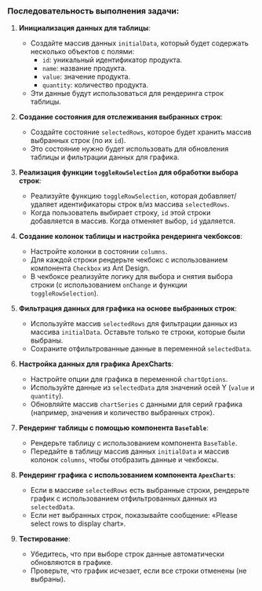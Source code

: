 ### Последовательность выполнения задачи:

1. **Инициализация данных для таблицы**:

   - Создайте массив данных `initialData`, который будет содержать несколько объектов с полями:
     - `id`: уникальный идентификатор продукта.
     - `name`: название продукта.
     - `value`: значение продукта.
     - `quantity`: количество продукта.
   - Эти данные будут использоваться для рендеринга строк таблицы.

2. **Создание состояния для отслеживания выбранных строк**:

   - Создайте состояние `selectedRows`, которое будет хранить массив выбранных строк (по их `id`).
   - Это состояние нужно будет использовать для обновления таблицы и фильтрации данных для графика.

3. **Реализация функции `toggleRowSelection` для обработки выбора строк**:

   - Реализуйте функцию `toggleRowSelection`, которая добавляет/удаляет идентификаторы строк в/из массива `selectedRows`.
   - Когда пользователь выбирает строку, `id` этой строки добавляется в массив. Когда отменяет выбор, `id` удаляется.

4. **Создание колонок таблицы и настройка рендеринга чекбоксов**:

   - Настройте колонки в состоянии `columns`.
   - Для каждой строки рендерьте чекбокс с использованием компонента `Checkbox` из Ant Design.
   - В чекбоксе реализуйте логику для выбора и снятия выбора строки (с использованием `onChange` и функции `toggleRowSelection`).

5. **Фильтрация данных для графика на основе выбранных строк**:

   - Используйте массив `selectedRows` для фильтрации данных из массива `initialData`. Оставьте только те строки, которые были выбраны.
   - Сохраните отфильтрованные данные в переменной `selectedData`.

6. **Настройка данных для графика ApexCharts**:

   - Настройте опции для графика в переменной `chartOptions`.
   - Используйте данные из `selectedData` для значений осей Y (`value` и `quantity`).
   - Обновляйте массив `chartSeries` с данными для серий графика (например, значения и количество выбранных строк).

7. **Рендеринг таблицы с помощью компонента `BaseTable`**:

   - Рендерьте таблицу с использованием компонента `BaseTable`.
   - Передайте в таблицу массив данных `initialData` и массив колонок `columns`, чтобы отобразить данные и чекбоксы.

8. **Рендеринг графика с использованием компонента `ApexCharts`**:

   - Если в массиве `selectedRows` есть выбранные строки, рендерьте график с использованием отфильтрованных данных из `selectedData`.
   - Если нет выбранных строк, показывайте сообщение: «Please select rows to display chart».

9. **Тестирование**:
   - Убедитесь, что при выборе строк данные автоматически обновляются в графике.
   - Проверьте, что график исчезает, если все строки отменены (не выбраны).
